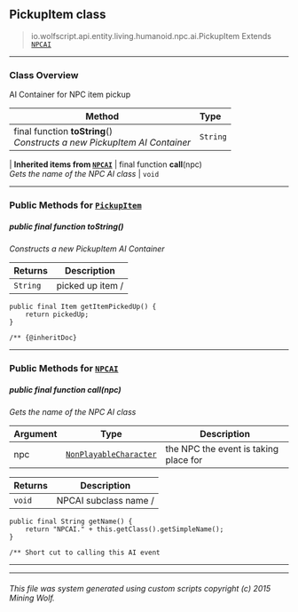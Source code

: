 ## PickupItem __class__

>io.wolfscript.api.entity.living.humanoid.npc.ai.PickupItem
>Extends [`NPCAI`](NPCAI.md)

---

### Class Overview

AI Container for NPC item pickup

Method | Type   
--- | :--- 
final function __toString__() <br> _Constructs a new PickupItem AI Container_ | `String`
 |
__Inherited items from [`NPCAI`](NPCAI.md)__ |
final function __call__(npc) <br> _Gets the name of the NPC AI class_ | `void`





---


### Public Methods for [`PickupItem`](PickupItem.md)

##### <a id='tostring'></a>public final function __toString__()

_Constructs a new PickupItem AI Container_

Returns | Description
--- | --- 
`String` | picked up item /
    public final Item getItemPickedUp() {
        return pickedUp;
    }

    /** {@inheritDoc}


---

### Public Methods for [`NPCAI`](NPCAI.md)

##### <a id='call'></a>public final function __call__(npc)

_Gets the name of the NPC AI class_

Argument | Type | Description  
--- | --- | --- 
npc | [`NonPlayableCharacter`](..\..\NonPlayableCharacter.md) | the NPC the event is taking place for

Returns | Description
--- | --- 
`void` | NPCAI subclass name /
    public final String getName() {
        return "NPCAI." + this.getClass().getSimpleName();
    }

    /** Short cut to calling this AI event


---


---


###### This file was system generated using custom scripts copyright (c) 2015 Mining Wolf.
	

